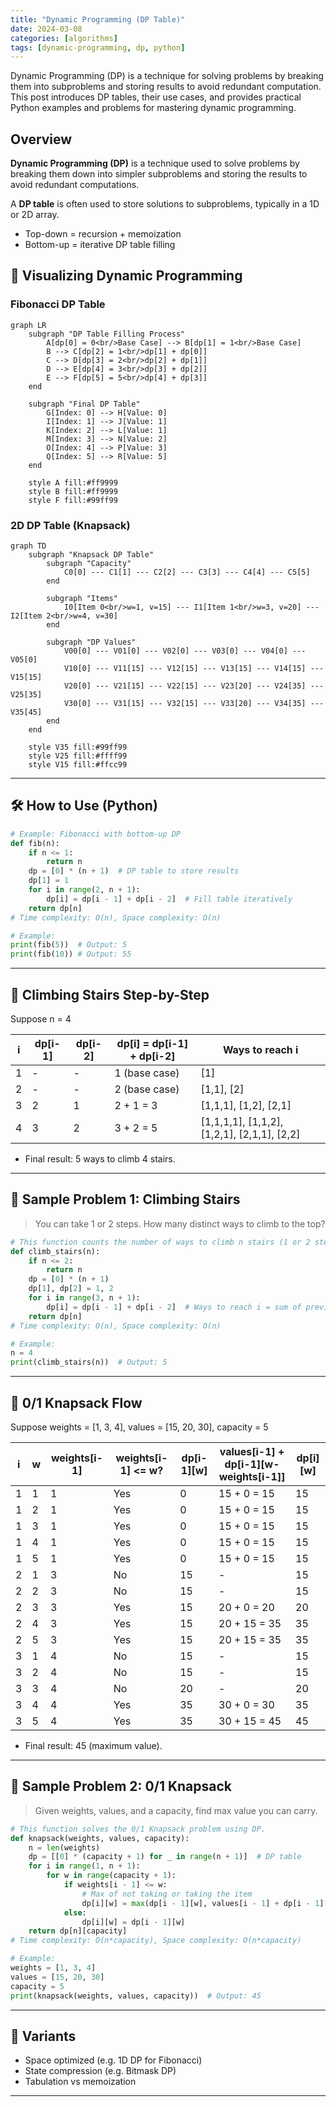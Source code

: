 ```yaml
---
title: "Dynamic Programming (DP Table)"
date: 2024-03-08
categories: [algorithms]
tags: [dynamic-programming, dp, python]
---
```


Dynamic Programming (DP) is a technique for solving problems by breaking them into subproblems and storing results to avoid redundant computation. This post introduces DP tables, their use cases, and provides practical Python examples and problems for mastering dynamic programming.

## Overview

**Dynamic Programming (DP)** is a technique used to solve problems by breaking them down into simpler subproblems and storing the results to avoid redundant computations.

A **DP table** is often used to store solutions to subproblems, typically in a 1D or 2D array.

- Top-down = recursion + memoization
- Bottom-up = iterative DP table filling

## 🧩 Visualizing Dynamic Programming

### Fibonacci DP Table

```mermaid
graph LR
    subgraph "DP Table Filling Process"
        A[dp[0] = 0<br/>Base Case] --> B[dp[1] = 1<br/>Base Case]
        B --> C[dp[2] = 1<br/>dp[1] + dp[0]]
        C --> D[dp[3] = 2<br/>dp[2] + dp[1]]
        D --> E[dp[4] = 3<br/>dp[3] + dp[2]]
        E --> F[dp[5] = 5<br/>dp[4] + dp[3]]
    end
    
    subgraph "Final DP Table"
        G[Index: 0] --> H[Value: 0]
        I[Index: 1] --> J[Value: 1]
        K[Index: 2] --> L[Value: 1]
        M[Index: 3] --> N[Value: 2]
        O[Index: 4] --> P[Value: 3]
        Q[Index: 5] --> R[Value: 5]
    end
    
    style A fill:#ff9999
    style B fill:#ff9999
    style F fill:#99ff99
```

### 2D DP Table (Knapsack)

```mermaid
graph TD
    subgraph "Knapsack DP Table"
        subgraph "Capacity"
            C0[0] --- C1[1] --- C2[2] --- C3[3] --- C4[4] --- C5[5]
        end
        
        subgraph "Items"
            I0[Item 0<br/>w=1, v=15] --- I1[Item 1<br/>w=3, v=20] --- I2[Item 2<br/>w=4, v=30]
        end
        
        subgraph "DP Values"
            V00[0] --- V01[0] --- V02[0] --- V03[0] --- V04[0] --- V05[0]
            V10[0] --- V11[15] --- V12[15] --- V13[15] --- V14[15] --- V15[15]
            V20[0] --- V21[15] --- V22[15] --- V23[20] --- V24[35] --- V25[35]
            V30[0] --- V31[15] --- V32[15] --- V33[20] --- V34[35] --- V35[45]
        end
    end
    
    style V35 fill:#99ff99
    style V25 fill:#ffff99
    style V15 fill:#ffcc99
```

---

## 🛠️ How to Use (Python)

```python
# Example: Fibonacci with bottom-up DP
def fib(n):
    if n <= 1:
        return n
    dp = [0] * (n + 1)  # DP table to store results
    dp[1] = 1
    for i in range(2, n + 1):
        dp[i] = dp[i - 1] + dp[i - 2]  # Fill table iteratively
    return dp[n]
# Time complexity: O(n), Space complexity: O(n)

# Example:
print(fib(5))  # Output: 5
print(fib(10)) # Output: 55
```

---

## 🧩 Climbing Stairs Step-by-Step

Suppose n = 4

| i | dp[i-1] | dp[i-2] | dp[i] = dp[i-1] + dp[i-2] | Ways to reach i |
|---|---------|---------|---------------------------|-----------------|
| 1 | -       | -       | 1 (base case)             | [1]             |
| 2 | -       | -       | 2 (base case)             | [1,1], [2]      |
| 3 | 2       | 1       | 2 + 1 = 3                 | [1,1,1], [1,2], [2,1] |
| 4 | 3       | 2       | 3 + 2 = 5                 | [1,1,1,1], [1,1,2], [1,2,1], [2,1,1], [2,2] |

- Final result: 5 ways to climb 4 stairs.

---

## 📘 Sample Problem 1: Climbing Stairs

> You can take 1 or 2 steps. How many distinct ways to climb to the top?

```python
# This function counts the number of ways to climb n stairs (1 or 2 steps at a time).
def climb_stairs(n):
    if n <= 2:
        return n
    dp = [0] * (n + 1)
    dp[1], dp[2] = 1, 2
    for i in range(3, n + 1):
        dp[i] = dp[i - 1] + dp[i - 2]  # Ways to reach i = sum of previous two
    return dp[n]
# Time complexity: O(n), Space complexity: O(n)

# Example:
n = 4
print(climb_stairs(n))  # Output: 5
```

---

## 🧩 0/1 Knapsack Flow

Suppose weights = [1, 3, 4], values = [15, 20, 30], capacity = 5

| i | w | weights[i-1] | weights[i-1] <= w? | dp[i-1][w] | values[i-1] + dp[i-1][w-weights[i-1]] | dp[i][w] |
|---|----|--------------|-------------------|------------|----------------------------------------|----------|
| 1 | 1 | 1            | Yes               | 0          | 15 + 0 = 15                             | 15       |
| 1 | 2 | 1            | Yes               | 0          | 15 + 0 = 15                             | 15       |
| 1 | 3 | 1            | Yes               | 0          | 15 + 0 = 15                             | 15       |
| 1 | 4 | 1            | Yes               | 0          | 15 + 0 = 15                             | 15       |
| 1 | 5 | 1            | Yes               | 0          | 15 + 0 = 15                             | 15       |
| 2 | 1 | 3            | No                | 15         | -                                        | 15       |
| 2 | 2 | 3            | No                | 15         | -                                        | 15       |
| 2 | 3 | 3            | Yes               | 15         | 20 + 0 = 20                             | 20       |
| 2 | 4 | 3            | Yes               | 15         | 20 + 15 = 35                            | 35       |
| 2 | 5 | 3            | Yes               | 15         | 20 + 15 = 35                            | 35       |
| 3 | 1 | 4            | No                | 15         | -                                        | 15       |
| 3 | 2 | 4            | No                | 15         | -                                        | 15       |
| 3 | 3 | 4            | No                | 20         | -                                        | 20       |
| 3 | 4 | 4            | Yes               | 35         | 30 + 0 = 30                             | 35       |
| 3 | 5 | 4            | Yes               | 35         | 30 + 15 = 45                            | 45       |

- Final result: 45 (maximum value).

---

## 📘 Sample Problem 2: 0/1 Knapsack

> Given weights, values, and a capacity, find max value you can carry.

```python
# This function solves the 0/1 Knapsack problem using DP.
def knapsack(weights, values, capacity):
    n = len(weights)
    dp = [[0] * (capacity + 1) for _ in range(n + 1)]  # DP table
    for i in range(1, n + 1):
        for w in range(capacity + 1):
            if weights[i - 1] <= w:
                # Max of not taking or taking the item
                dp[i][w] = max(dp[i - 1][w], values[i - 1] + dp[i - 1][w - weights[i - 1]])
            else:
                dp[i][w] = dp[i - 1][w]
    return dp[n][capacity]
# Time complexity: O(n*capacity), Space complexity: O(n*capacity)

# Example:
weights = [1, 3, 4]
values = [15, 20, 30]
capacity = 5
print(knapsack(weights, values, capacity))  # Output: 45
```

---

## 🔁 Variants

- Space optimized (e.g. 1D DP for Fibonacci)
- State compression (e.g. Bitmask DP)
- Tabulation vs memoization

---


